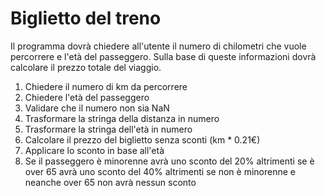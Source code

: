 # Biglietto del treno

Il programma dovrà chiedere all'utente il numero di chilometri che vuole percorrere e l'età del passeggero.
Sulla base di queste informazioni dovrà calcolare il prezzo totale del viaggio.

1) Chiedere il numero di km da percorrere
2) Chiedere l'età del passeggero
3) Validare che il numero non sia NaN
4) Trasformare la stringa della distanza in numero
5) Trasformare la stringa dell'età in numero
6) Calcolare il prezzo del biglietto senza sconti (km * 0.21€)
7) Applicare lo sconto in base all'età
8) Se il passeggero è minorenne avrà uno sconto del 20% altrimenti se è over 65 avrà uno sconto del 40% altrimenti se non è minorenne e neanche over 65 non avrà nessun sconto